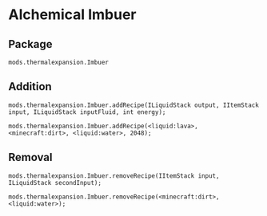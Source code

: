 # Alchemical Imbuer

## Package

`mods.thermalexpansion.Imbuer`

## Addition

    mods.thermalexpansion.Imbuer.addRecipe(ILiquidStack output, IItemStack input, ILiquidStack inputFluid, int energy);
    
    mods.thermalexpansion.Imbuer.addRecipe(<liquid:lava>, <minecraft:dirt>, <liquid:water>, 2048);
    

## Removal

    mods.thermalexpansion.Imbuer.removeRecipe(IItemStack input, ILiquidStack secondInput);
    
    mods.thermalexpansion.Imbuer.removeRecipe(<minecraft:dirt>, <liquid:water>);
